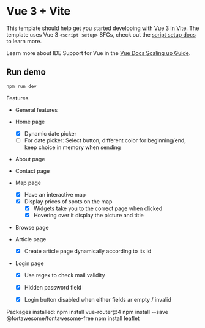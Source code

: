 # Vue 3 + Vite

This template should help get you started developing with Vue 3 in Vite. The template uses Vue 3 `<script setup>` SFCs, check out the [script setup docs](https://v3.vuejs.org/api/sfc-script-setup.html#sfc-script-setup) to learn more.

Learn more about IDE Support for Vue in the [Vue Docs Scaling up Guide](https://vuejs.org/guide/scaling-up/tooling.html#ide-support).

## Run demo

```bash
npm run dev
```

Features

- General features

- Home page
    - [x] Dynamic date picker
    - [ ] For date picker: Select button, different color for beginning/end, keep choice in memory when sending

- About page
- Contact page
- Map page
    - [x] Have an interactive map
    - [x] Display prices of spots on the map
        - [x] Widgets take you to the correct page when clicked
        - [x] Hovering over it display the picture and title
- Browse page
- Article page
    - [x] Create article page dynamically according to its id
- Login page
    - [x] Use regex to check mail validity
    - [x] Hidden password field
    - [x] Login button disabled when either fields ar empty / invalid



Packages installed:
npm install vue-router@4
npm install --save @fortawesome/fontawesome-free
npm install leaflet